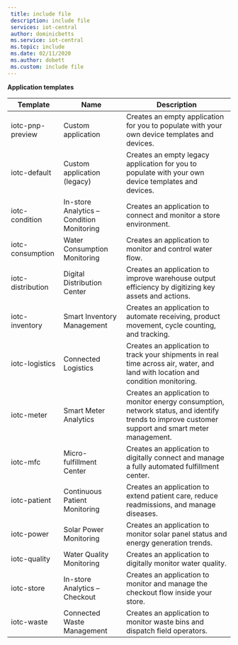```yaml
---
 title: include file
 description: include file
 services: iot-central
 author: dominicbetts
 ms.service: iot-central
 ms.topic: include
 ms.date: 02/11/2020
 ms.author: dobett
 ms.custom: include file
---
```


**Application templates**

| Template                 | Name        | Description |
| ------------------------ | ----------- | ----------- |
| iotc-pnp-preview         | Custom application | Creates an empty application for you to populate with your own device templates and devices. |
| iotc-default             | Custom application (legacy) | Creates an empty legacy application for you to populate with your own device templates and devices.
| iotc-condition           | In-store Analytics – Condition Monitoring | Creates an application to connect and monitor a store environment. |
| iotc-consumption         | Water Consumption Monitoring | Creates an application to monitor and control water flow. |
| iotc-distribution        | Digital Distribution Center | Creates an application to improve warehouse output efficiency by digitizing key assets and actions. |
| iotc-inventory           | Smart Inventory Management | Creates an application to automate receiving, product movement, cycle counting, and tracking. |
| iotc-logistics           | Connected Logistics | Creates an application to track your shipments in real time across air, water, and land with location and condition monitoring. |
| iotc-meter               | Smart Meter Analytics | Creates an application to monitor energy consumption, network status, and identify trends to improve customer support and smart meter management.  |
| iotc-mfc                 | Micro-fulfillment Center | Creates an application to digitally connect and manage a fully automated fulfillment center. |
| iotc-patient             | Continuous Patient Monitoring | Creates an application to extend patient care, reduce readmissions, and manage diseases. |
| iotc-power               | Solar Power Monitoring | Creates an application to monitor solar panel status and energy generation trends. |
| iotc-quality             | Water Quality Monitoring | Creates an application to digitally monitor water quality. |
| iotc-store               | In-store Analytics – Checkout | Creates an application to monitor and manage the checkout flow inside your store. |
| iotc-waste               | Connected Waste Management | Creates an application to monitor waste bins and dispatch field operators. |
